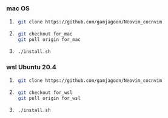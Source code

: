### mac OS

1. ```sh
	git clone https://github.com/gamjagoon/Neovim_cocnvim
	```
2. ```sh
	git checkout for_mac
	git pull origin for_mac
	```
3. ```sh
	./install.sh
	```
### wsl Ubuntu 20.4
1. ```sh
	git clone https://github.com/gamjagoon/Neovim_cocnvim
	```
2. ```sh
	git checkout for_wsl
	git pull origin for_wsl
	```
3. ```sh
	./install.sh
	```
